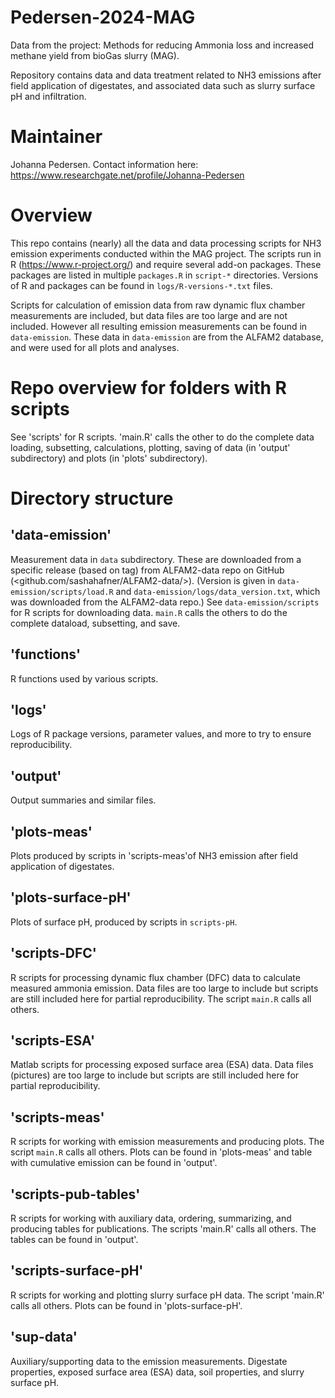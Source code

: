 # Pedersen-2024-MAG
Data from the project: Methods for reducing Ammonia loss and increased methane yield from bioGas slurry (MAG). 

Repository contains data and data treatment related to NH3 emissions after field application of digestates, and associated data such as slurry surface pH and infiltration. 

# Maintainer
Johanna Pedersen. Contact information here: https://www.researchgate.net/profile/Johanna-Pedersen 

# Overview
This repo contains (nearly) all the data and data processing scripts for NH3 emission experiments conducted within the MAG project. 
The scripts run in R (<https://www.r-project.org/>) and require several add-on packages.
These packages are listed in multiple `packages.R` in `script-*` directories.
Versions of R and packages can be found in `logs/R-versions-*.txt` files.

Scripts for calculation of emission data from raw dynamic flux chamber measurements are included, but data files are too large and are not included. 
However all resulting emission measurements can be found in `data-emission`.
These data in `data-emission` are from the ALFAM2 database, and were used for all plots and analyses.

# Repo overview for folders with R scripts
See 'scripts' for R scripts. 
'main.R' calls the other to do the complete data loading, subsetting, calculations, plotting, saving of data (in 'output' subdirectory) and plots (in 'plots' subdirectory). 

# Directory structure
## 'data-emission'
Measurement data in `data` subdirectory.
These are downloaded from a specific release (based on tag) from ALFAM2-data repo on GitHub (<github.com/sashahafner/ALFAM2-data/>).
(Version is given in `data-emission/scripts/load.R` and `data-emission/logs/data_version.txt`, which was downloaded from the ALFAM2-data repo.)
See `data-emission/scripts` for R scripts for downloading data.
`main.R` calls the others to do the complete dataload, subsetting, and save.

## 'functions'
R functions used by various scripts. 

## 'logs' 
Logs of R package versions, parameter values, and more to try to ensure reproducibility.

## 'output'
Output summaries and similar files.

## 'plots-meas'
Plots produced by scripts in 'scripts-meas'of NH3 emission after field application of digestates. 

## 'plots-surface-pH'
Plots of surface pH, produced by scripts in `scripts-pH`.

## 'scripts-DFC'
R scripts for processing dynamic flux chamber (DFC) data to calculate measured ammonia emission. 
Data files are too large to include but scripts are still included here for partial reproducibility.
The script `main.R` calls all others. 

## 'scripts-ESA'
Matlab scripts for processing exposed surface area (ESA) data. 
Data files (pictures) are too large to include but scripts are still included here for partial reproducibility. 

## 'scripts-meas'
R scripts for working with emission measurements and producing plots.
The script `main.R` calls all others.
Plots can be found in 'plots-meas' and table with cumulative emission can be found in 'output'. 

## 'scripts-pub-tables'
R scripts for working with auxiliary data, ordering, summarizing, and producing tables for publications. 
The scripts 'main.R' calls all others. 
The tables can be found in 'output'.

## 'scripts-surface-pH'
R scripts for working and plotting slurry surface pH data. 
The script 'main.R' calls all others. 
Plots can be found in 'plots-surface-pH'.

## 'sup-data'
Auxiliary/supporting data to the emission measurements. 
Digestate properties, exposed surface area (ESA) data, soil properties, and slurry surface pH. 